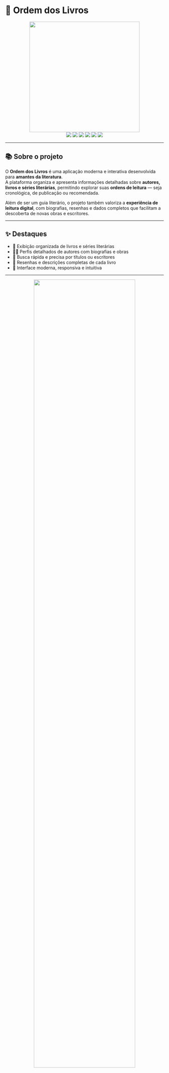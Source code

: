 # 📖 Ordem dos Livros

<div align="center">
  <img src="https://github.com/portfolio-projetos-dev/ordem-livros/raw/main/.gitassets/capa.png" width="350" />
</div>

<div align="center">
  <img src="https://img.shields.io/badge/next.js-%23000000.svg?style=for-the-badge&logo=nextdotjs&logoColor=white" />
  <img src="https://img.shields.io/badge/typescript-%23007ACC.svg?style=for-the-badge&logo=typescript&logoColor=white" />
  <img src="https://img.shields.io/badge/react-%2320232a.svg?style=for-the-badge&logo=react&logoColor=%2361DAFB" />
  <img src="https://img.shields.io/badge/node.js-%2343853D.svg?style=for-the-badge&logo=node.js&logoColor=white" />
  <img src="https://img.shields.io/badge/css3-%231572B6.svg?style=for-the-badge&logo=css3&logoColor=white" />
  <img src="https://img.shields.io/badge/html5-%23E34F26.svg?style=for-the-badge&logo=html5&logoColor=white" />
</div>

---

## 📚 Sobre o projeto

O **Ordem dos Livros** é uma aplicação moderna e interativa desenvolvida para **amantes da literatura**.  
A plataforma organiza e apresenta informações detalhadas sobre **autores, livros e séries literárias**, permitindo explorar suas **ordens de leitura** — seja cronológica, de publicação ou recomendada.  

Além de ser um guia literário, o projeto também valoriza a **experiência de leitura digital**, com biografias, resenhas e dados completos que facilitam a descoberta de novas obras e escritores.

---

## ✨ Destaques

- 📖 Exibição organizada de livros e séries literárias  
- 👩‍💼 Perfis detalhados de autores com biografias e obras  
- 🔎 Busca rápida e precisa por títulos ou escritores  
- 💬 Resenhas e descrições completas de cada livro  
- 📱 Interface moderna, responsiva e intuitiva  

---

<div align="center">
  <img src="https://github.com/portfolio-projetos-dev/ordem-livros/raw/main/.gitassets/2.jpg" width="80%" />
</div>

---

## 🚀 Acesse agora

👉 **[Visitar Ordem dos Livros](https://aordemdoslivros.vercel.app)**  

---

## 🧠 Tecnologias utilizadas

- Next.js  
- TypeScript  
- React  
- Node.js  
- CSS3 / HTML5  

---

<div align="center">
  <sub>Projeto desenvolvido por <strong>Gabriel Carlos</strong> — veja mais em <a href="https://gabscarlos.vercel.app/" target="_blank">meu portfólio</a> 🎨</sub>
</div>
